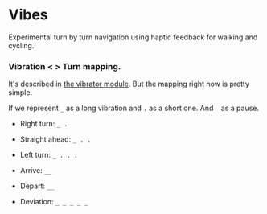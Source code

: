 # Vibes

Experimental turn by turn navigation using haptic feedback for walking and cycling.

### Vibration < > Turn mapping.

It's described in [the vibrator module](lib/vibrator/index.ts). But the mapping right now is pretty simple.

If we represent `_` as a long vibration and `.` as a short one. And ` ` as a pause.

- Right turn: `_ .`
- Straight ahead: `_ . .`
- Left turn: `_ . . .`

- Arrive: `__`
- Depart: `__`
- Deviation: `_ _ _ _ _`
